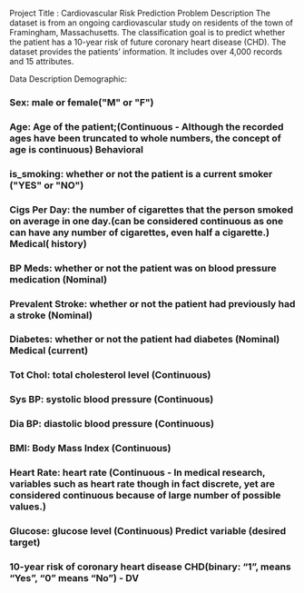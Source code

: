 Project Title : Cardiovascular Risk Prediction
Problem Description
The dataset is from an ongoing cardiovascular study on residents of the town of Framingham, Massachusetts. The classification goal is to predict whether the patient has a 10-year risk of future coronary heart disease (CHD). The dataset provides the patients’ information. It includes over 4,000 records and 15 attributes.

Data Description
Demographic:
### Sex: male or female("M" or "F")
### Age: Age of the patient;(Continuous - Although the recorded ages have been truncated to whole numbers, the concept of age is continuous) Behavioral
### is_smoking: whether or not the patient is a current smoker ("YES" or "NO")
### Cigs Per Day: the number of cigarettes that the person smoked on average in one day.(can be considered continuous as one can have any number of cigarettes, even half a cigarette.) Medical( history)
### BP Meds: whether or not the patient was on blood pressure medication (Nominal)
### Prevalent Stroke: whether or not the patient had previously had a stroke (Nominal)
### Diabetes: whether or not the patient had diabetes (Nominal) Medical (current)
### Tot Chol: total cholesterol level (Continuous)
### Sys BP: systolic blood pressure (Continuous)
### Dia BP: diastolic blood pressure (Continuous)
### BMI: Body Mass Index (Continuous)
### Heart Rate: heart rate (Continuous - In medical research, variables such as heart rate though in fact discrete, yet are considered continuous because of large number of possible values.)
### Glucose: glucose level (Continuous) Predict variable (desired target)
### 10-year risk of coronary heart disease CHD(binary: “1”, means “Yes”, “0” means “No”) - DV
